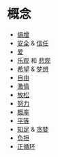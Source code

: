 # 概念
* [熵增](./entropy-increase.md)
* [安全](safe/readme.md) & [信任](safe/trust.md)
* [爱](./love.md)
* [乐观](./optimism.md) 和 [悲观](./pessimism.md)
* [希望](./hope.md) & [梦想](./dream.md)
* [自由](./freedom.md)
* [激情](./passion.md)
* [放松](./relax.md)
* [努力](./attempt.md)
* [概率](./probability.md)
* [平等](./equality.md)
* [知足](./contented.md) & [贪婪](./greedy.md)
* [负担](./burden.md)
* [正循环](./positive-cycle.md)
